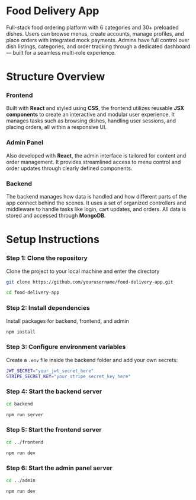 # Food Delivery App

Full-stack food ordering platform with 6 categories and 30+ preloaded dishes. Users can browse menus, create accounts, manage profiles, and place orders with integrated mock payments. Admins have full control over dish listings, categories, and order tracking through a dedicated dashboard — built for a seamless multi-role experience.

# Structure Overview

### **Frontend**
Built with **React** and styled using **CSS**, the frontend utilizes reusable **JSX components** to create an interactive and modular user experience. It manages tasks such as browsing dishes, handling user sessions, and placing orders, all within a responsive UI.

### **Admin Panel**
Also developed with **React**, the admin interface is tailored for content and order management. It provides streamlined access to menu control and order updates through clearly defined components.

### **Backend**
The backend manages how data is handled and how different parts of the app connect behind the scenes. It uses a set of organized controllers and middleware to handle tasks like login, cart updates, and orders. All data is stored and accessed through **MongoDB**.

# Setup Instructions

### Step 1: Clone the repository
Clone the project to your local machine and enter the directory
```bash
git clone https://github.com/yourusername/food-delivery-app.git
```
```bash
cd food-delivery-app
```

### Step 2: Install dependencies
Install packages for backend, frontend, and admin
```bash
npm install
```

### Step 3: Configure environment variables
Create a `.env` file inside the backend folder and add your own secrets:
```bash
JWT_SECRET="your_jwt_secret_here"
STRIPE_SECRET_KEY="your_stripe_secret_key_here"
```

### Step 4: Start the backend server
```bash
cd backend
```
```bash
npm run server
```

### Step 5: Start the frontend server
```bash
cd ../frontend
```
```bash
npm run dev
```

### Step 6: Start the admin panel server
```bash
cd ../admin
```
```bash
npm run dev
```
